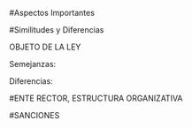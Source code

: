 #Aspectos Importantes

#Similitudes y Diferencias

OBJETO DE LA LEY

Semejanzas:


Diferencias:


#ENTE RECTOR, ESTRUCTURA ORGANIZATIVA



#SANCIONES




